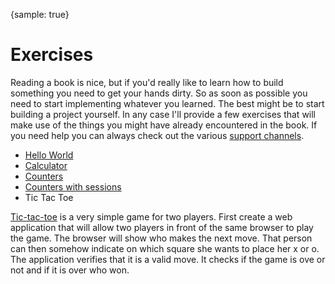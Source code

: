 {sample: true}
# Exercises

Reading a book is nice, but if you'd really like to learn how to build something you need to get your hands dirty. So as soon as possible you need to start implementing whatever you learned. The best might be to start building a project yourself. In any case I'll provide a few exercises that will make use of the things you might have already encountered in the book. If you need help you can always check out the various [support channels](#support).

* [Hello World](#exercise-hello-world)
* [Calculator](#exercise-calculator)
* [Counters](#exercise-counters)
* [Counters with sessions](#exercise-counters-with-session)
* Tic Tac Toe

[Tic-tac-toe](https://en.wikipedia.org/wiki/Tic-tac-toe) is a very simple game for two players. First create a web application that will allow two players in front of the same browser to play the game. The browser will show who makes the next move. That person can then somehow indicate on which square she wants to place her x or o. The application verifies that it is a valid move. It checks if the game is ove or not and if it is over who won.


